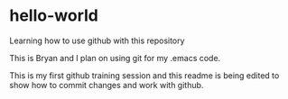 # hello-world
Learning how to use github with this repository

This is Bryan and I plan on using git for my .emacs code.

This is my first github training session and this readme is being edited to show how to commit changes and work with github.
